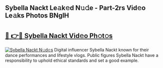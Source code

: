 ## Sybella Nackt Le𝚊k𝚎d N𝚞𝚍e - Part-2rs Vid𝚎o Le𝚊ks Photos BNglH

# <h2><a href="http://fb2u4kc.evod.top/?m=Sybella+Nackt">🔗 👉🔴 Sybella Nackt Vid𝚎o Ph𝚘t𝚘s</a></h2>

[![Sybella Nackt N𝚞d𝚎s](https://i.imgur.com/8V9OHl7.gif)](http://fb2u4kc.evod.top/?m=Sybella+Nackt)
Digital influencer Sybella Nackt known for their dance performances and lifestyle vlogs. Public figures Sybella Nackt have a responsibility to uphold ethical standards and set a good example. 
